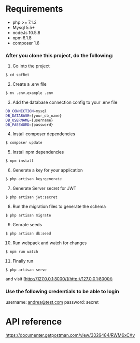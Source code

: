 # Requirements
- php >= 7.1.3
- Mysql 5.5+
- nodeJs 10.5.8
- npm 6.1.8
- composer 1.6

### After you clone this project, do the following:
1. Go into the project   
```sh
$ cd sofBet
```

2. Create a .env file
```sh
$ mv .env.example .env
```
3. Add the database connection config to your .env file
```sh
DB_CONNECTION=mysql
DB_DATABASE={your_db_name}
DB_USERNAME={username}
DB_PASSWORD={password}
```
4. Install composer dependencies
```sh
$ composer update
````

5. Install npm dependencies
```sh
$ npm install
```

6. Generate a key for your application
```sh
$ php artisan key:generate
```

7. Generate Server secret for JWT
```sh
$ php artisan jwt:secret
```

8. Run the migration files to generate the schema
```sh
$ php artisan migrate
```

9. Genrate seeds
```sh
$ php artisan db:seed
```
10. Run webpack and watch for changes
```sh
$ npm run watch
```
11. Finally run 
```sh
$ php artisan serve
```
and visit
[http://127.0.0.1:8000/](http://127.0.0.1:8000/)

### Use the following credentials to be able to login
username: andrea@test.com
password: secret

# API reference

https://documenter.getpostman.com/view/3026484/RWM6xCXv
